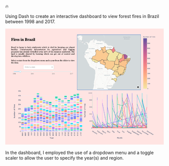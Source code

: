 :fire:

Using Dash to create an interactive dashboard to view forest fires in Brazil between 1998 and 2017.

![ScreenShot](/extras/ss_brazil.png)

In the dashboard, I employed the use of a dropdown menu and a toggle scaler to allow the user to specify the year(s) and region.
